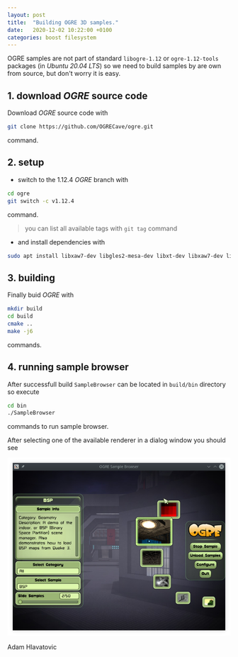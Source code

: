 ```yaml
---
layout: post
title:  "Building OGRE 3D samples."
date:   2020-12-02 10:22:00 +0100
categories: boost filesystem
---
```

OGRE samples are not part of standard `libogre-1.12` or `ogre-1.12-tools` packages (in *Ubuntu 20.04 LTS*) so we need to build samples by are own from source, but don't worry it is easy.

## 1. download *OGRE* source code 

Download *OGRE* source code with 

```bash
git clone https://github.com/OGRECave/ogre.git
```

command.

## 2. setup

- switch to the 1.12.4 *OGRE* branch with

```bash
cd ogre
git switch -c v1.12.4
```

command.

> you can list all available tags with `git tag` command

- and install dependencies with

```bash
sudo apt install libxaw7-dev libgles2-mesa-dev libxt-dev libxaw7-dev libsdl2-dev
```

## 3. building

Finally buid *OGRE* with

```bash
mkdir build
cd build
cmake ..
make -j6
```

commands.

## 4. running sample browser

After successfull build `SampleBrowser` can be located in `build/bin` directory so execute

```bash
cd bin
./SampleBrowser
```

commands to run sample browser.

After selecting one of the available renderer in a dialog window you should see

![SampleBrowser screenshot](/assets/image/ogre_sample_browser.jpg)

Adam Hlavatovic
